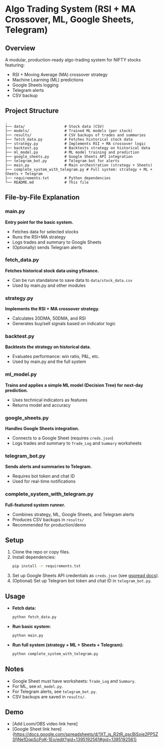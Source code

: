 # Algo Trading System (RSI + MA Crossover, ML, Google Sheets, Telegram)

## Overview
A modular, production-ready algo-trading system for NIFTY stocks featuring:
- RSI + Moving Average (MA) crossover strategy
- Machine Learning (ML) predictions
- Google Sheets logging
- Telegram alerts
- CSV backup

## Project Structure
```
.
├── data/                  # Stock data (CSV)
├── models/                # Trained ML models (per stock)
├── results/               # CSV backups of trades and summaries
├── fetch_data.py          # Fetches historical stock data
├── strategy.py            # Implements RSI + MA crossover logic
├── backtest.py            # Backtests strategy on historical data
├── ml_model.py            # ML model training and prediction
├── google_sheets.py       # Google Sheets API integration
├── telegram_bot.py        # Telegram bot for alerts
├── main.py                # Main orchestration (strategy + Sheets)
├── complete_system_with_telegram.py # Full system: strategy + ML + Sheets + Telegram
├── requirements.txt       # Python dependencies
└── README.md              # This file
```

## File-by-File Explanation

### main.py
**Entry point for the basic system.**
- Fetches data for selected stocks
- Runs the RSI+MA strategy
- Logs trades and summary to Google Sheets
- (Optionally) sends Telegram alerts

### fetch_data.py
**Fetches historical stock data using yfinance.**
- Can be run standalone to save data to `data/stock_data.csv`
- Used by main.py and other modules

### strategy.py
**Implements the RSI + MA crossover strategy.**
- Calculates 20DMA, 50DMA, and RSI
- Generates buy/sell signals based on indicator logic

### backtest.py
**Backtests the strategy on historical data.**
- Evaluates performance: win ratio, P&L, etc.
- Used by main.py and the full system

### ml_model.py
**Trains and applies a simple ML model (Decision Tree) for next-day prediction.**
- Uses technical indicators as features
- Returns model and accuracy

### google_sheets.py
**Handles Google Sheets integration.**
- Connects to a Google Sheet (requires `creds.json`)
- Logs trades and summary to `Trade_Log` and `Summary` worksheets

### telegram_bot.py
**Sends alerts and summaries to Telegram.**
- Requires bot token and chat ID
- Used for real-time notifications

### complete_system_with_telegram.py
**Full-featured system runner.**
- Combines strategy, ML, Google Sheets, and Telegram alerts
- Produces CSV backups in `results/`
- Recommended for production/demo

## Setup
1. Clone the repo or copy files.
2. Install dependencies:
   ```bash
   pip install -r requirements.txt
   ```
3. Set up Google Sheets API credentials as `creds.json` (see [gspread docs](https://gspread.readthedocs.io/en/latest/oauth2.html)).
4. (Optional) Set up Telegram bot token and chat ID in `telegram_bot.py`.

## Usage
- **Fetch data:**
  ```bash
  python fetch_data.py
  ```
- **Run basic system:**
  ```bash
  python main.py
  ```
- **Run full system (strategy + ML + Sheets + Telegram):**
  ```bash
  python complete_system_with_telegram.py
  ```

## Notes
- Google Sheet must have worksheets: `Trade_Log` and `Summary`.
- For ML, see `ml_model.py`.
- For Telegram alerts, see `telegram_bot.py`.
- CSV backups are saved in `results/`.

## Demo
- [Add Loom/OBS video link here]
- [Google Sheet link here]{https://docs.google.com/spreadsheets/d/1XT_is_R2tR_qscBiSxie2PP5ZSfjNe1DqpScPoK-1Eo/edit?gid=1395192561#gid=1395192561}

